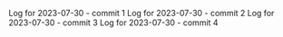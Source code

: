 Log for 2023-07-30 - commit 1
Log for 2023-07-30 - commit 2
Log for 2023-07-30 - commit 3
Log for 2023-07-30 - commit 4
